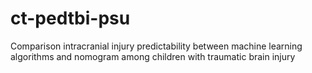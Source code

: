 # ct-pedtbi-psu
Comparison intracranial injury predictability between machine learning algorithms and nomogram among children with traumatic brain injury
